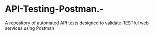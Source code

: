 # API-Testing-Postman.-
A repository of automated API tests designed to validate RESTful web services using Postman
